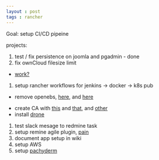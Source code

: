 ```yaml
---
layout : post
tags : rancher	
---
```


Goal:  setup CI/CD pipeine 

projects:

1. test / fix persistence on joomla and pgadmin - done
1. fix ownCloud filesize limit
 - [work?](https://kubernetes.github.io/ingress-nginx/user-guide/nginx-configuration/annotations/)
1. setup rancher workflows for jenkins -> docker -> k8s pub
 * remove openebs, [here](https://docs.openebs.io/docs/next/uninstall.html), and [here](https://github.com/kubernetes/kubernetes/issues/60807#issuecomment-524772920)
 - create CA with [this](https://www.wikihow.com/Be-Your-Own-Certificate-Authority) and [that](https://access.redhat.com/documentation/en-US/Red_Hat_Enterprise_Virtualization/3.2/html/Developer_Guide/Creating_an_SSL_Certificate.html), and [other](https://fabianlee.org/2019/01/28/git-client-error-server-certificate-verification-failed/)
 - install [drone](https://docs.drone.io/installation/providers/github/)
1. test slack mesage to redmine task
1. setup remine agile plugin, [pain](https://docs.bitnami.com/installer/apps/redmine/configuration/install-plugins/)
1. document app setup in wiki
1. setup AWS
1. setup [pachyderm](https://github.com/helm/charts/tree/master/stable/pachyderm)


